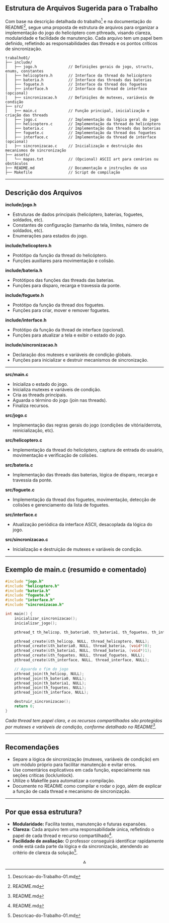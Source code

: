 
## Estrutura de Arquivos Sugerida para o Trabalho

Com base na descrição detalhada do trabalho[^2] e na documentação do README[^1], segue uma proposta de estrutura de arquivos para organizar a implementação do jogo do helicóptero com pthreads, visando clareza, modularidade e facilidade de manutenção. Cada arquivo tem um papel bem definido, refletindo as responsabilidades das threads e os pontos críticos de sincronização.

```
trabalho01/
├── include/
│   ├── jogo.h              // Definições gerais do jogo, structs, enums, constantes
│   ├── helicoptero.h       // Interface da thread do helicóptero
│   ├── bateria.h           // Interface das threads das baterias
│   ├── foguete.h           // Interface da thread dos foguetes
│   ├── interface.h         // Interface da thread de interface (opcional)
│   ├── sincronizacao.h     // Definições de mutexes, variáveis de condição
├── src/
│   ├── main.c              // Função principal, inicialização e criação das threads
│   ├── jogo.c              // Implementação da lógica geral do jogo
│   ├── helicoptero.c       // Implementação da thread do helicóptero
│   ├── bateria.c           // Implementação das threads das baterias
│   ├── foguete.c           // Implementação da thread dos foguetes
│   ├── interface.c         // Implementação da thread de interface (opcional)
│   ├── sincronizacao.c     // Inicialização e destruição dos mecanismos de sincronização
├── assets/
│   └── mapas.txt           // (Opcional) ASCII art para cenários ou obstáculos
├── README.md               // Documentação e instruções de uso
├── Makefile                // Script de compilação
```


---

## Descrição dos Arquivos

**include/jogo.h**

- Estruturas de dados principais (helicóptero, baterias, foguetes, soldados, etc).
- Constantes de configuração (tamanho da tela, limites, número de soldados, etc).
- Enumerações para estados do jogo.

**include/helicoptero.h**

- Protótipo da função da thread do helicóptero.
- Funções auxiliares para movimentação e colisão.

**include/bateria.h**

- Protótipos das funções das threads das baterias.
- Funções para disparo, recarga e travessia da ponte.

**include/foguete.h**

- Protótipo da função da thread dos foguetes.
- Funções para criar, mover e remover foguetes.

**include/interface.h**

- Protótipo da função da thread de interface (opcional).
- Funções para atualizar a tela e exibir o estado do jogo.

**include/sincronizacao.h**

- Declaração dos mutexes e variáveis de condição globais.
- Funções para inicializar e destruir mecanismos de sincronização.

---

**src/main.c**

- Inicializa o estado do jogo.
- Inicializa mutexes e variáveis de condição.
- Cria as threads principais.
- Aguarda o término do jogo (join nas threads).
- Finaliza recursos.

**src/jogo.c**

- Implementação das regras gerais do jogo (condições de vitória/derrota, reinicialização, etc).

**src/helicoptero.c**

- Implementação da thread do helicóptero, captura de entrada do usuário, movimentação e verificação de colisões.

**src/bateria.c**

- Implementação das threads das baterias, lógica de disparo, recarga e travessia da ponte.

**src/foguete.c**

- Implementação da thread dos foguetes, movimentação, detecção de colisões e gerenciamento da lista de foguetes.

**src/interface.c**

- Atualização periódica da interface ASCII, desacoplada da lógica do jogo.

**src/sincronizacao.c**

- Inicialização e destruição de mutexes e variáveis de condição.

---

## Exemplo de main.c (resumido e comentado)

```c
#include "jogo.h"
#include "helicoptero.h"
#include "bateria.h"
#include "foguete.h"
#include "interface.h"
#include "sincronizacao.h"

int main() {
    inicializar_sincronizacao();
    inicializar_jogo();

    pthread_t th_helicop, th_bateria0, th_bateria1, th_foguetes, th_interface;

    pthread_create(&th_helicop, NULL, thread_helicoptero, NULL);
    pthread_create(&th_bateria0, NULL, thread_bateria, (void*)0);
    pthread_create(&th_bateria1, NULL, thread_bateria, (void*)1);
    pthread_create(&th_foguetes, NULL, thread_foguetes, NULL);
    pthread_create(&th_interface, NULL, thread_interface, NULL);

    // Aguarda o fim do jogo
    pthread_join(th_helicop, NULL);
    pthread_join(th_bateria0, NULL);
    pthread_join(th_bateria1, NULL);
    pthread_join(th_foguetes, NULL);
    pthread_join(th_interface, NULL);

    destruir_sincronizacao();
    return 0;
}
```

*Cada thread tem papel claro, e os recursos compartilhados são protegidos por mutexes e variáveis de condição, conforme detalhado no README[^1].*

---

## Recomendações

- Separe a lógica de sincronização (mutexes, variáveis de condição) em um módulo próprio para facilitar manutenção e evitar erros.
- Use comentários explicativos em cada função, especialmente nas seções críticas (lock/unlock).
- Utilize o Makefile para automatizar a compilação.
- Documente no README como compilar e rodar o jogo, além de explicar a função de cada thread e mecanismo de sincronização.

---

## Por que essa estrutura?

- **Modularidade:** Facilita testes, manutenção e futuras expansões.
- **Clareza:** Cada arquivo tem uma responsabilidade única, refletindo o papel de cada thread e recurso compartilhado[^1].
- **Facilidade de avaliação:** O professor conseguirá identificar rapidamente onde está cada parte da lógica e da sincronização, atendendo ao critério de clareza da solução[^2].

<div style="text-align: center">⁂</div>

[^1]: README.md

[^2]: Descricao-do-Trabalho-01.md

